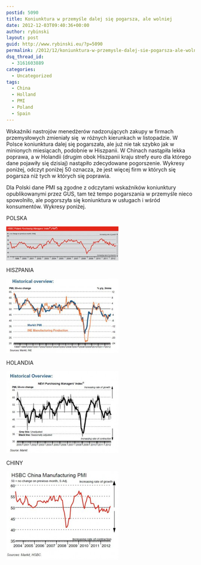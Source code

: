 ```yaml
---
postid: 5090
title: Koniunktura w przemyśle dalej się pogarsza, ale wolniej
date: 2012-12-03T09:40:36+00:00
author: rybinski
layout: post
guid: http://www.rybinski.eu/?p=5090
permalink: /2012/12/koniunktura-w-przemysle-dalej-sie-pogarsza-ale-wolniej/
dsq_thread_id:
  - 3161603889
categories:
  - Uncategorized
tags:
  - China
  - Holland
  - PMI
  - Poland
  - Spain
---
```

Wskaźniki nastrojów menedżerów nadzorujących zakupy w firmach przemysłowych zmieniały się  w różnych kierunkach w listopadzie. W Polsce koniunktura dalej się pogarszała, ale już nie tak szybko jak w minionych miesiącach, podobnie w Hiszpanii. W Chinach nastąpiła lekka poprawa, a w Holandii (drugim obok Hiszpanii kraju strefy euro dla którego dane pojawiły się dzisiaj) nastąpiło zdecydowane pogorszenie. Wykresy poniżej, odczyt poniżej 50 oznacza, że jest więcej firm w których się pogarsza niż tych w których się poprawia.

Dla Polski dane PMI są zgodne z odczytami wskaźników koniunktury opublikowanymi przez GUS, tam też tempo pogarszania w przemyśle nieco spowolniło, ale pogorszyła się koniunktura w usługach i wśród konsumentów. Wykresy poniżej.

<!--more-->

POLSKA

[<img class="aligncenter size-medium wp-image-5091" title="PMI_Polska_grudzien_2012" src="/uploads/2012/12/PMI_Polska_grudzien_2012-300x91.jpg" alt="" width="300" height="91" />](/uploads/2012/12/PMI_Polska_grudzien_2012.jpg)

HISZPANIA

[<img class="aligncenter size-medium wp-image-5092" title="PMI_Spain_Dec_2012" src="/uploads/2012/12/PMI_Spain_Dec_2012-300x200.jpg" alt="" width="300" height="200" />](/uploads/2012/12/PMI_Spain_Dec_2012.jpg)

HOLANDIA

[<img class="aligncenter size-medium wp-image-5093" title="PMI_Holland_Dec_2012" src="/uploads/2012/12/PMI_Holland_Dec_2012-300x220.jpg" alt="" width="300" height="220" />](/uploads/2012/12/PMI_Holland_Dec_2012.jpg)

CHINY

[<img class="aligncenter size-medium wp-image-5094" title="PMI_China_Dec_2012" src="/uploads/2012/12/PMI_China_Dec_2012-300x237.jpg" alt="" width="300" height="237" />](/uploads/2012/12/PMI_China_Dec_2012.jpg)

 

 
